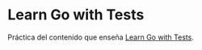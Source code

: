 # Learn Go with Tests

Práctica del contenido que enseña [Learn Go with Tests](https://quii.gitbook.io/learn-go-with-tests/).
